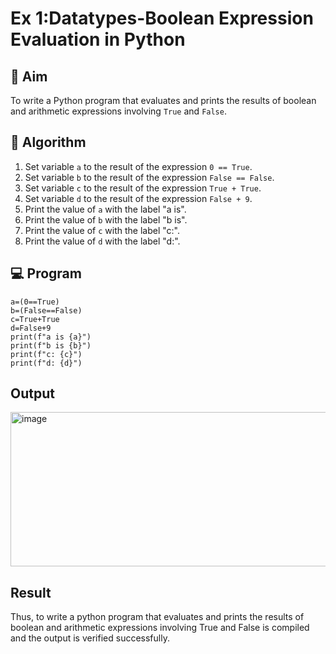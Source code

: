 
# Ex 1:Datatypes-Boolean Expression Evaluation in Python

## 🎯 Aim
To write a Python program that evaluates and prints the results of boolean and arithmetic expressions involving `True` and `False`.

## 🧠 Algorithm
1. Set variable `a` to the result of the expression `0 == True`.
2. Set variable `b` to the result of the expression `False == False`.
3. Set variable `c` to the result of the expression `True + True`.
4. Set variable `d` to the result of the expression `False + 9`.
5. Print the value of `a` with the label "a is".
6. Print the value of `b` with the label "b is".
7. Print the value of `c` with the label "c:".
8. Print the value of `d` with the label "d:".

## 💻 Program
```
a=(0==True)
b=(False==False)
c=True+True
d=False+9
print(f"a is {a}")
print(f"b is {b}")
print(f"c: {c}")
print(f"d: {d}")
```

## Output
<img width="905" height="247" alt="image" src="https://github.com/user-attachments/assets/1cb41c84-7a40-4d09-9f0e-98bd6bb1790f" />

## Result
Thus, to write a python program that evaluates and prints the results of boolean and arithmetic expressions involving True and False is compiled and the output is verified successfully.
